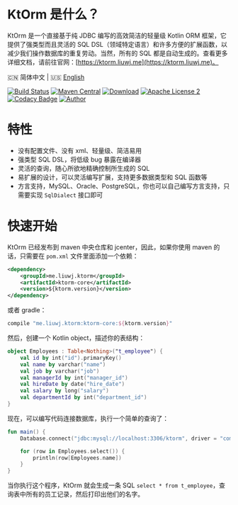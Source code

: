 # KtOrm 是什么？

KtOrm 是一个直接基于纯 JDBC 编写的高效简洁的轻量级 Kotlin ORM 框架，它提供了强类型而且灵活的 SQL DSL（领域特定语言）和许多方便的扩展函数，以减少我们操作数据库的重复劳动。当然，所有的 SQL 都是自动生成的。查看更多详细文档，请前往官网：[https://ktorm.liuwj.me](https://ktorm.liuwj.me)。

:cn: 简体中文 | :us: [English](README.md)

[![Build Status](https://www.travis-ci.org/vincentlauvlwj/KtOrm.svg?branch=master)](https://www.travis-ci.org/vincentlauvlwj/KtOrm)
[![Maven Central](https://img.shields.io/maven-central/v/me.liuwj.ktorm/ktorm-core.svg?label=Maven%20Central)](https://search.maven.org/search?q=g:%22me.liuwj.ktorm%22)
[![Download](https://api.bintray.com/packages/vincentlauvlwj/maven/ktorm-core/images/download.svg)](https://bintray.com/vincentlauvlwj/maven)
[![Apache License 2](https://img.shields.io/badge/license-Apache%202-blue.svg?maxAge=2592000)](LICENSE)
[![Codacy Badge](https://api.codacy.com/project/badge/Grade/2cf0d4b81c3546809ad2f83a795c34c2)](https://app.codacy.com/app/vincentlauvlwj/KtOrm?utm_source=github.com&utm_medium=referral&utm_content=vincentlauvlwj/KtOrm&utm_campaign=Badge_Grade_Dashboard)
[![Author](https://img.shields.io/badge/author-vince-yellowgreen.svg)](https://www.liuwj.me)

# 特性

 - 没有配置文件、没有 xml、轻量级、简洁易用
 - 强类型 SQL DSL，将低级 bug 暴露在编译器
 - 灵活的查询，随心所欲地精确控制所生成的 SQL
 - 易扩展的设计，可以灵活编写扩展，支持更多数据类型和 SQL 函数等
 - 方言支持，MySQL、Oracle、PostgreSQL，你也可以自己编写方言支持，只需要实现 `SqlDialect` 接口即可

# 快速开始

KtOrm 已经发布到 maven 中央仓库和 jcenter，因此，如果你使用 maven 的话，只需要在 `pom.xml` 文件里面添加一个依赖： 

````xml
<dependency>
    <groupId>me.liuwj.ktorm</groupId>
    <artifactId>ktorm-core</artifactId>
    <version>${ktorm.version}</version>
</dependency>
````

或者 gradle： 

````groovy
compile "me.liuwj.ktorm:ktorm-core:${ktorm.version}"
````

然后，创建一个 Kotlin object，描述你的表结构： 

````kotlin
object Employees : Table<Nothing>("t_employee") {
    val id by int("id").primaryKey()
    val name by varchar("name")
    val job by varchar("job")
    val managerId by int("manager_id")
    val hireDate by date("hire_date")
    val salary by long("salary")
    val departmentId by int("department_id")
}
````

现在，可以编写代码连接数据库，执行一个简单的查询了：

````kotlin
fun main() {
    Database.connect("jdbc:mysql://localhost:3306/ktorm", driver = "com.mysql.jdbc.Driver")

    for (row in Employees.select()) {
        println(row[Employees.name])
    }
}
````

当你执行这个程序，KtOrm 就会生成一条 SQL `select * from t_employee`，查询表中所有的员工记录，然后打印出他们的名字。 


